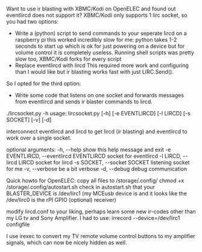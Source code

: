 Want to use ir blasting with XBMC/Kodi on OpenELEC and found out eventlircd does not support it?
XBMC/Kodi only supports 1 lirc socket, so you had two options:
- Write a (python) script to send commands to your seperate lircd 
  on a raspberry pi this worked incredibly slow for me:
  python takes 1-2 seconds to start up which is ok for just powering on a device but for volume control it is completely useless.
  Running shell scripts was pretty slow too, XBMC/Kodi forks for every script
- Replace eventlircd with lircd
  This required more work and configuring than I would like but ir blasting works fast with just LIRC.Send().

So I opted for the third option:
- Write some code that listens on one socket and forwards messages from eventlircd and sends ir blaster commands to lircd.

./lircsocket.py -h
usage: lircsocket.py [-h] [-e EVENTLIRCD] [-l LIRCD] [-s SOCKET] [-v] [-d]

interconnect eventlircd and lircd to get lircd (ir blasting) and eventlircd to
work over a single socket.

optional arguments:
  -h, --help            show this help message and exit
  -e EVENTLIRCD, --eventlircd EVENTLIRCD
                        socket for eventlircd
  -l LIRCD, --lircd LIRCD
                        socket for lircd
  -s SOCKET, --socket SOCKET
                        listening socket for me
  -v, --verbose         be a bit verbose
  -d, --debug           debug communication


Quick howto for OpenELEC:
copy all files to /storage/.config/
chmod +x /storage/.config/autostart.sh
check in autostart.sh that your BLASTER_DEVICE is /dev/lirc1 (my MCEusb device is and it looks like the /dev/lirc0 is the rPI GPIO (optional) receiver)

modify lircd.conf to your liking, perhaps learn some new ir-codes other than my LG tv and Sony Amplifier.
I had to use: irrecord --device=/dev/lirc1 configfile

I use irexec to convert my TV remote volume control buttons to my amplifier signals, which can now be nicely hidden as well.
